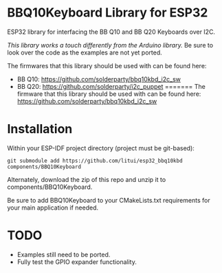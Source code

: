 # BBQ10Keyboard Library for ESP32

ESP32 library for interfacing the BB Q10 and BB Q20 Keyboards over I2C.

_This library works a touch differently from the Arduino library._ 
Be sure to look over the code as the examples are not yet ported.

The firmwares that this library should be used with can be found here: 

* BB Q10: https://github.com/solderparty/bbq10kbd_i2c_sw
* BB Q20: https://github.com/solderparty/i2c_puppet
=======
The firmware that this library should be used with can be found here: https://github.com/solderparty/bbq10kbd_i2c_sw

# Installation

Within your ESP-IDF project directory (project must be git-based):

```
git submodule add https://github.com/litui/esp32_bbq10kbd components/BBQ10Keyboard
```

Alternately, download the zip of this repo and unzip it to components/BBQ10Keyboard.

Be sure to add BBQ10Keyboard to your CMakeLists.txt requirements for your main application if needed.

# TODO

* Examples still need to be ported.
* Fully test the GPIO expander functionality.
